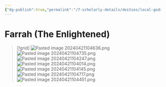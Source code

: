 ```yaml
---
{"dg-publish":true,"permalink":"/7-scholarly-details/deities/local-gods/farrah/","noteIcon":""}
---
```


# Farrah (The Enlightened)

>[!grid]
>![Pasted image 20240421104636.png](/img/user/x.%20Assets/Attachments/Pasted%20image%2020240421104636.png)
>![Pasted image 20240421104735.png](/img/user/x.%20Assets/Attachments/Pasted%20image%2020240421104735.png)
>![Pasted image 20240421104247.png](/img/user/x.%20Assets/Attachments/Pasted%20image%2020240421104247.png)
>![Pasted image 20240421104014.png](/img/user/x.%20Assets/Attachments/Pasted%20image%2020240421104014.png)
>![Pasted image 20240421104145.png](/img/user/x.%20Assets/Attachments/Pasted%20image%2020240421104145.png)
>![Pasted image 20240421104717.png](/img/user/x.%20Assets/Attachments/Pasted%20image%2020240421104717.png)
>![Pasted image 20240421104451.png](/img/user/x.%20Assets/Attachments/Pasted%20image%2020240421104451.png)


